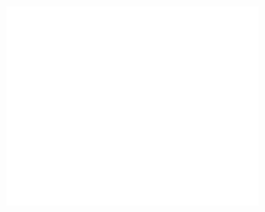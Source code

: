 <div align="center">
	<br>
	<a href="https://github.com/TylerLeonhardt/css-in-readme-like-wat/blame/master/header.svg">
		<img src="header.svg" width="800" height="400">
	</a>
	<br>
</div>
